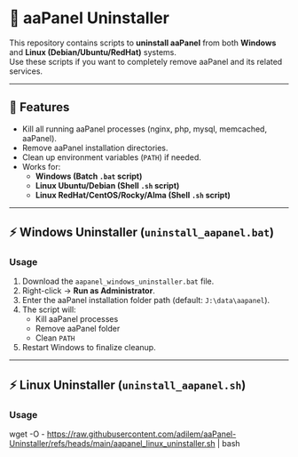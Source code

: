 # 🧹 aaPanel Uninstaller

This repository contains scripts to **uninstall aaPanel** from both **Windows** and **Linux (Debian/Ubuntu/RedHat)** systems.  
Use these scripts if you want to completely remove aaPanel and its related services.

---

## 📌 Features
- Kill all running aaPanel processes (nginx, php, mysql, memcached, aaPanel).
- Remove aaPanel installation directories.
- Clean up environment variables (`PATH`) if needed.
- Works for:
  - **Windows (Batch `.bat` script)**
  - **Linux Ubuntu/Debian (Shell `.sh` script)**
  - **Linux RedHat/CentOS/Rocky/Alma (Shell `.sh` script)**

---

## ⚡ Windows Uninstaller (`uninstall_aapanel.bat`)

### Usage
1. Download the `aapanel_windows_uninstaller.bat` file.
2. Right-click → **Run as Administrator**.
3. Enter the aaPanel installation folder path (default: `J:\data\aapanel`).
4. The script will:
   - Kill aaPanel processes
   - Remove aaPanel folder
   - Clean `PATH`
5. Restart Windows to finalize cleanup.

---

## ⚡ Linux Uninstaller (`uninstall_aapanel.sh`)

### Usage
   wget -O - https://raw.githubusercontent.com/adilem/aaPanel-Uninstaller/refs/heads/main/aapanel_linux_uninstaller.sh | bash
